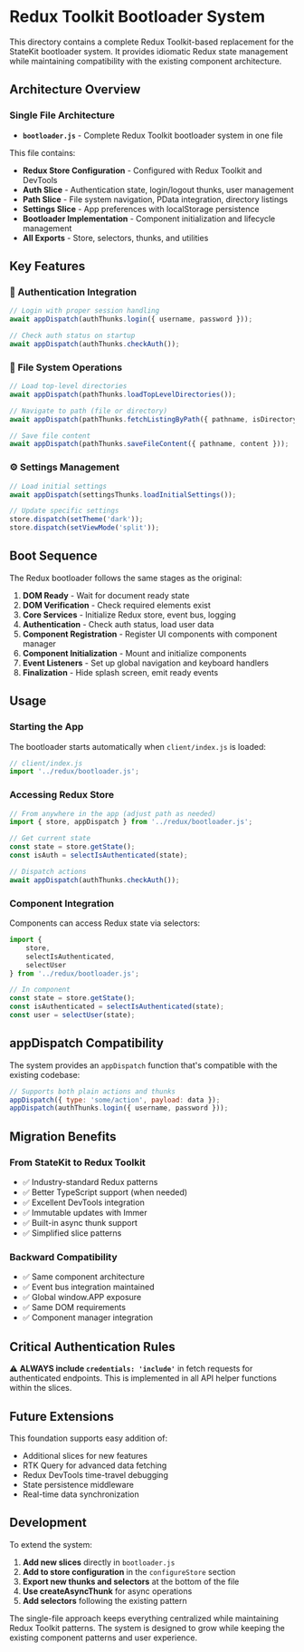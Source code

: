 # Redux Toolkit Bootloader System

This directory contains a complete Redux Toolkit-based replacement for the StateKit bootloader system. It provides idiomatic Redux state management while maintaining compatibility with the existing component architecture.

## Architecture Overview

### Single File Architecture

- **`bootloader.js`** - Complete Redux Toolkit bootloader system in one file

This file contains:
- **Redux Store Configuration** - Configured with Redux Toolkit and DevTools
- **Auth Slice** - Authentication state, login/logout thunks, user management
- **Path Slice** - File system navigation, PData integration, directory listings
- **Settings Slice** - App preferences with localStorage persistence
- **Bootloader Implementation** - Component initialization and lifecycle management
- **All Exports** - Store, selectors, thunks, and utilities

## Key Features

### 🔐 Authentication Integration
```javascript
// Login with proper session handling
await appDispatch(authThunks.login({ username, password }));

// Check auth status on startup
await appDispatch(authThunks.checkAuth());
```

### 📁 File System Operations
```javascript
// Load top-level directories
await appDispatch(pathThunks.loadTopLevelDirectories());

// Navigate to path (file or directory)
await appDispatch(pathThunks.fetchListingByPath({ pathname, isDirectory }));

// Save file content
await appDispatch(pathThunks.saveFileContent({ pathname, content }));
```

### ⚙️ Settings Management
```javascript
// Load initial settings
await appDispatch(settingsThunks.loadInitialSettings());

// Update specific settings
store.dispatch(setTheme('dark'));
store.dispatch(setViewMode('split'));
```

## Boot Sequence

The Redux bootloader follows the same stages as the original:

1. **DOM Ready** - Wait for document ready state
2. **DOM Verification** - Check required elements exist
3. **Core Services** - Initialize Redux store, event bus, logging
4. **Authentication** - Check auth status, load user data
5. **Component Registration** - Register UI components with component manager
6. **Component Initialization** - Mount and initialize components
7. **Event Listeners** - Set up global navigation and keyboard handlers
8. **Finalization** - Hide splash screen, emit ready events

## Usage

### Starting the App
The bootloader starts automatically when `client/index.js` is loaded:

```javascript
// client/index.js
import '../redux/bootloader.js';
```

### Accessing Redux Store
```javascript
// From anywhere in the app (adjust path as needed)
import { store, appDispatch } from '../redux/bootloader.js';

// Get current state
const state = store.getState();
const isAuth = selectIsAuthenticated(state);

// Dispatch actions
await appDispatch(authThunks.checkAuth());
```

### Component Integration
Components can access Redux state via selectors:

```javascript
import { 
    store, 
    selectIsAuthenticated, 
    selectUser 
} from '../redux/bootloader.js';

// In component
const state = store.getState();
const isAuthenticated = selectIsAuthenticated(state);
const user = selectUser(state);
```

## appDispatch Compatibility

The system provides an `appDispatch` function that's compatible with the existing codebase:

```javascript
// Supports both plain actions and thunks
appDispatch({ type: 'some/action', payload: data });
appDispatch(authThunks.login({ username, password }));
```

## Migration Benefits

### From StateKit to Redux Toolkit
- ✅ Industry-standard Redux patterns
- ✅ Better TypeScript support (when needed)
- ✅ Excellent DevTools integration
- ✅ Immutable updates with Immer
- ✅ Built-in async thunk support
- ✅ Simplified slice patterns

### Backward Compatibility
- ✅ Same component architecture
- ✅ Event bus integration maintained
- ✅ Global window.APP exposure
- ✅ Same DOM requirements
- ✅ Component manager integration

## Critical Authentication Rules

⚠️ **ALWAYS include `credentials: 'include'`** in fetch requests for authenticated endpoints. This is implemented in all API helper functions within the slices.

## Future Extensions

This foundation supports easy addition of:
- Additional slices for new features
- RTK Query for advanced data fetching
- Redux DevTools time-travel debugging
- State persistence middleware
- Real-time data synchronization

## Development

To extend the system:

1. **Add new slices** directly in `bootloader.js`
2. **Add to store configuration** in the `configureStore` section
3. **Export new thunks and selectors** at the bottom of the file
4. **Use createAsyncThunk** for async operations
5. **Add selectors** following the existing pattern

The single-file approach keeps everything centralized while maintaining Redux Toolkit patterns. The system is designed to grow while keeping the existing component patterns and user experience. 